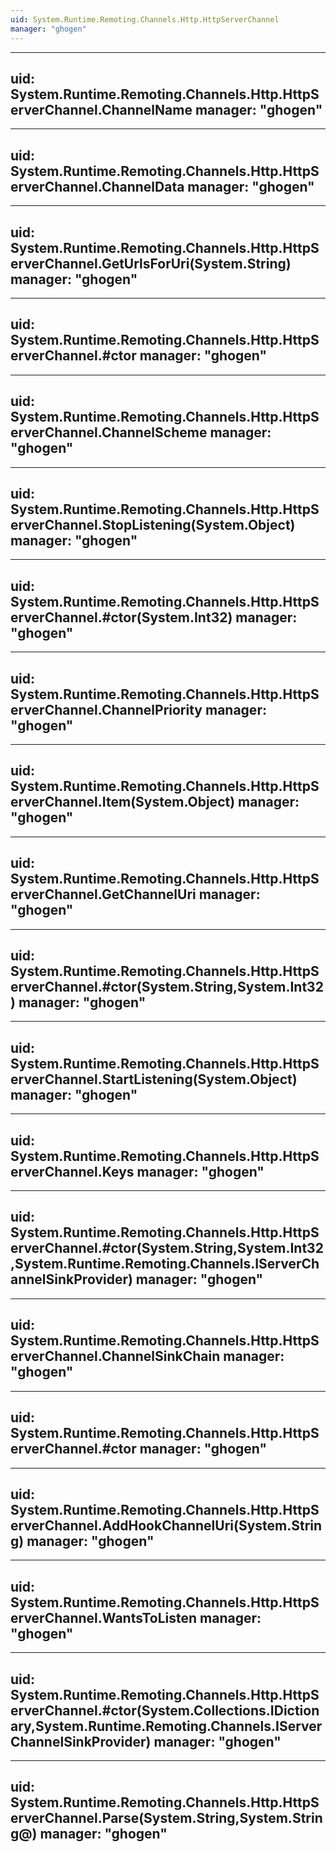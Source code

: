 ```yaml
---
uid: System.Runtime.Remoting.Channels.Http.HttpServerChannel
manager: "ghogen"
---
```


---
uid: System.Runtime.Remoting.Channels.Http.HttpServerChannel.ChannelName
manager: "ghogen"
---

---
uid: System.Runtime.Remoting.Channels.Http.HttpServerChannel.ChannelData
manager: "ghogen"
---

---
uid: System.Runtime.Remoting.Channels.Http.HttpServerChannel.GetUrlsForUri(System.String)
manager: "ghogen"
---

---
uid: System.Runtime.Remoting.Channels.Http.HttpServerChannel.#ctor
manager: "ghogen"
---

---
uid: System.Runtime.Remoting.Channels.Http.HttpServerChannel.ChannelScheme
manager: "ghogen"
---

---
uid: System.Runtime.Remoting.Channels.Http.HttpServerChannel.StopListening(System.Object)
manager: "ghogen"
---

---
uid: System.Runtime.Remoting.Channels.Http.HttpServerChannel.#ctor(System.Int32)
manager: "ghogen"
---

---
uid: System.Runtime.Remoting.Channels.Http.HttpServerChannel.ChannelPriority
manager: "ghogen"
---

---
uid: System.Runtime.Remoting.Channels.Http.HttpServerChannel.Item(System.Object)
manager: "ghogen"
---

---
uid: System.Runtime.Remoting.Channels.Http.HttpServerChannel.GetChannelUri
manager: "ghogen"
---

---
uid: System.Runtime.Remoting.Channels.Http.HttpServerChannel.#ctor(System.String,System.Int32)
manager: "ghogen"
---

---
uid: System.Runtime.Remoting.Channels.Http.HttpServerChannel.StartListening(System.Object)
manager: "ghogen"
---

---
uid: System.Runtime.Remoting.Channels.Http.HttpServerChannel.Keys
manager: "ghogen"
---

---
uid: System.Runtime.Remoting.Channels.Http.HttpServerChannel.#ctor(System.String,System.Int32,System.Runtime.Remoting.Channels.IServerChannelSinkProvider)
manager: "ghogen"
---

---
uid: System.Runtime.Remoting.Channels.Http.HttpServerChannel.ChannelSinkChain
manager: "ghogen"
---

---
uid: System.Runtime.Remoting.Channels.Http.HttpServerChannel.#ctor
manager: "ghogen"
---

---
uid: System.Runtime.Remoting.Channels.Http.HttpServerChannel.AddHookChannelUri(System.String)
manager: "ghogen"
---

---
uid: System.Runtime.Remoting.Channels.Http.HttpServerChannel.WantsToListen
manager: "ghogen"
---

---
uid: System.Runtime.Remoting.Channels.Http.HttpServerChannel.#ctor(System.Collections.IDictionary,System.Runtime.Remoting.Channels.IServerChannelSinkProvider)
manager: "ghogen"
---

---
uid: System.Runtime.Remoting.Channels.Http.HttpServerChannel.Parse(System.String,System.String@)
manager: "ghogen"
---
